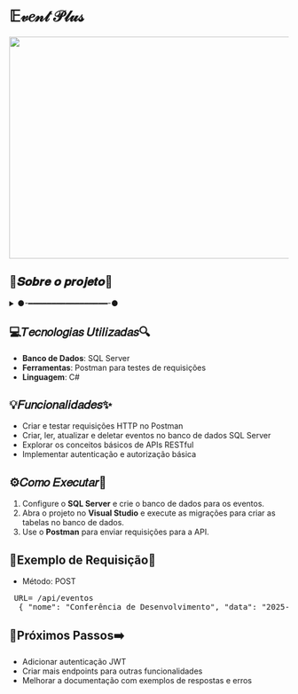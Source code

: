 # 𝔼𝓋𝑒𝓃𝓉 𝒫𝓁𝓊𝓈

<img src="https://media1.giphy.com/media/v1.Y2lkPTc5MGI3NjExdnR1MmV5dWE5YWJtMjhhNDAwc3prY3I5N2pkYmV0NjZ2a3Bqdm9heCZlcD12MV9pbnRlcm5hbF9naWZfYnlfaWQmY3Q9Zw/N8BreB0eFUJ3Jyn3cX/giphy.gif" width="900" height="400" />

## 👾𝑺𝒐𝒃𝒓𝒆 𝒐 𝒑𝒓𝒐𝒋𝒆𝒕𝒐👾
<details>
  <summary>
  ●-━━━━━━━━━━━━━━━━━-●
 </summary>
❝O **Event Plus** é um projeto focado no aprendizado sobre o desenvolvimento de APIs utilizando **C#**. O objetivo é criar uma API para gerenciamento de eventos, fazer requisições no **Postman** e integrar com um banco de dados **SQL Server**.❞
  <br>
</details>

## 💻𝑇𝑒𝑐𝑛𝑜𝑙𝑜𝑔𝑖𝑎𝑠 𝑈𝑡𝑖𝑙𝑖𝑧𝑎𝑑𝑎𝑠🔍
- **Banco de Dados**: SQL Server
- **Ferramentas**: Postman para testes de requisições
- **Linguagem**: C#

## 💡𝐹𝑢𝑛𝑐𝑖𝑜𝑛𝑎𝑙𝑖𝑑𝑎𝑑𝑒𝑠✨
- Criar e testar requisições HTTP no Postman
- Criar, ler, atualizar e deletar eventos no banco de dados SQL Server
- Explorar os conceitos básicos de APIs RESTful
- Implementar autenticação e autorização básica

## ⚙️𝐶𝑜𝑚𝑜 𝐸𝑥𝑒𝑐𝑢𝑡𝑎𝑟📝
1. Configure o **SQL Server** e crie o banco de dados para os eventos.
2. Abra o projeto no **Visual Studio** e execute as migrações para criar as tabelas no banco de dados.
3. Use o **Postman** para enviar requisições para a API.

## 📁Exemplo de Requisição🤖
- Método: POST
<pre> URL= /api/eventos
  { "nome": "Conferência de Desenvolvimento", "data": "2025-03-20T09:00:00", "local": "Auditório B" } //= body//
</pre>

## 🔗Próximos Passos➡️
- Adicionar autenticação JWT
- Criar mais endpoints para outras funcionalidades
- Melhorar a documentação com exemplos de respostas e erros
